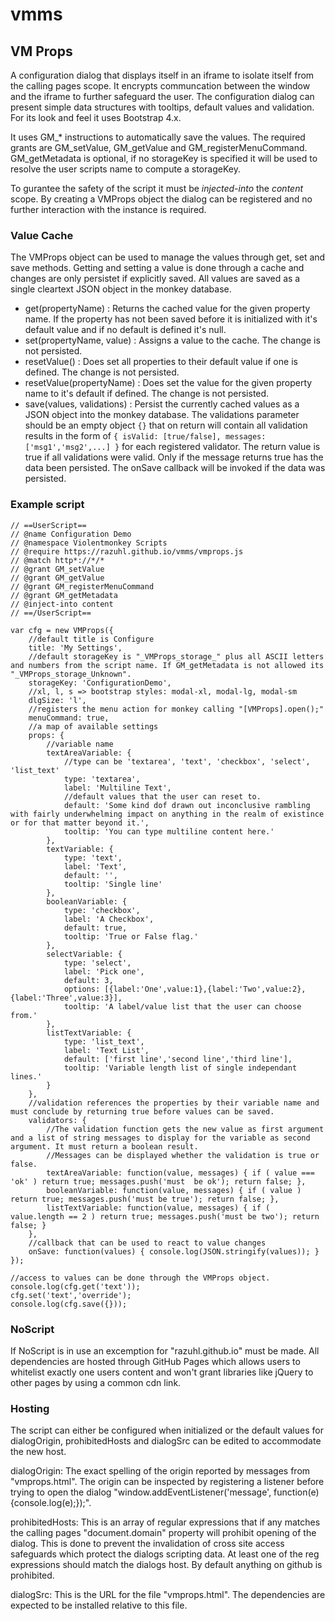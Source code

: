 # vmms

## VM Props

A configuration dialog that displays itself in an iframe to isolate itself from the calling pages scope. It encrypts communcation between the window and the iframe to further safeguard the user. The configuration dialog can present simple data structures with tooltips, default values and validation. For its look and feel it uses Bootstrap 4.x.

It uses GM_\* instructions to automatically save the values. The required grants are GM_setValue, GM_getValue and GM_registerMenuCommand. GM_getMetadata is optional, if no storageKey is specified it will be used to resolve the user scripts name to compute a storageKey.

To gurantee the safety of the script it must be *injected-into* the *content* scope. By creating a VMProps object the dialog can be registered and no further interaction with the instance is required.

### Value Cache

The VMProps object can be used to manage the values through get, set and save methods. Getting and setting a value is done through a cache and changes are only persistet if explicitly saved. All values are saved as a single cleartext JSON object in the monkey database.

- get(propertyName) : Returns the cached value for the given property name. If the property has not been saved before it is initialized with it's default value and if no default is defined it's null.
- set(propertyName, value) : Assigns a value to the cache. The change is not persisted.
- resetValue() : Does set all properties to their default value if one is defined. The change is not persisted.
- resetValue(propertyName) : Does set the value for the given property name to it's default if defined. The change is not persisted.
- save(values, validations) : Persist the currently cached values as a JSON object into the monkey database. The validations parameter should be an empty object `{}` that on return will contain all validation results in the form of `{ isValid: [true/false], messages: ['msg1','msg2',...] }` for each registered validator. The return value is true if all validations were valid. Only if the message returns true has the data been persisted. The onSave callback will be invoked if the data was persisted.

### Example script

```
// ==UserScript==
// @name Configuration Demo
// @namespace Violentmonkey Scripts
// @require https://razuhl.github.io/vmms/vmprops.js
// @match http*://*/*
// @grant GM_setValue
// @grant GM_getValue
// @grant GM_registerMenuCommand
// @grant GM_getMetadata
// @inject-into content
// ==/UserScript==

var cfg = new VMProps({
	//default title is Configure
    title: 'My Settings',
	//default storageKey is "_VMProps_storage_" plus all ASCII letters and numbers from the script name. If GM_getMetadata is not allowed its "_VMProps_storage_Unknown".
	storageKey: 'ConfigurationDemo',
	//xl, l, s => bootstrap styles: modal-xl, modal-lg, modal-sm
    dlgSize: 'l',
	//registers the menu action for monkey calling "[VMProps].open();"
    menuCommand: true,
	//a map of available settings
    props: {
		//variable name
        textAreaVariable: {
			//type can be 'textarea', 'text', 'checkbox', 'select', 'list_text'
            type: 'textarea',
            label: 'Multiline Text',
			//default values that the user can reset to.
            default: 'Some kind dof drawn out inconclusive rambling with fairly underwhelming impact on anything in the realm of existince or for that matter beyond it.',
            tooltip: 'You can type multiline content here.'
        },
        textVariable: {
            type: 'text',
            label: 'Text',
            default: '',
            tooltip: 'Single line'
        },
        booleanVariable: {
            type: 'checkbox',
            label: 'A Checkbox',
            default: true,
            tooltip: 'True or False flag.'
        },
        selectVariable: {
            type: 'select',
            label: 'Pick one',
            default: 3,
            options: [{label:'One',value:1},{label:'Two',value:2},{label:'Three',value:3}],
            tooltip: 'A label/value list that the user can choose from.'
        },
        listTextVariable: {
            type: 'list_text',
            label: 'Text List',
            default: ['first line','second line','third line'],
            tooltip: 'Variable length list of single independant lines.'
        }
    },
	//validation references the properties by their variable name and must conclude by returning true before values can be saved.
    validators: {
		//The validation function gets the new value as first argument and a list of string messages to display for the variable as second argument. It must return a boolean result.
		//Messages can be displayed whether the validation is true or false.
        textAreaVariable: function(value, messages) { if ( value === 'ok' ) return true; messages.push('must  be ok'); return false; },
        booleanVariable: function(value, messages) { if ( value ) return true; messages.push('must be true'); return false; },
        listTextVariable: function(value, messages) { if ( value.length == 2 ) return true; messages.push('must be two'); return false; }
    },
	//callback that can be used to react to value changes
	onSave: function(values) { console.log(JSON.stringify(values)); }
});

//access to values can be done through the VMProps object.
console.log(cfg.get('text'));
cfg.set('text','override');
console.log(cfg.save({}));
```

### NoScript

If NoScript is in use an excemption for "razuhl.github.io" must be made. All dependencies are hosted through GitHub Pages which allows users to whitelist exactly one users content and won't grant libraries like jQuery to other pages by using a common cdn link.

### Hosting

The script can either be configured when initialized or the default values for dialogOrigin, prohibitedHosts and dialogSrc can be edited to accommodate the new host.

dialogOrigin: The exact spelling of the origin reported by messages from "vmprops.html". The origin can be inspected by registering a listener before trying to open the dialog "window.addEventListener('message', function(e){console.log(e);});".

prohibitedHosts: This is an array of regular expressions that if any matches the calling pages "document.domain" property will prohibit opening of the dialog. This is done to prevent the invalidation of cross site access safeguards which protect the dialogs scripting data. At least one of the reg expressions should match the dialogs host. By default anything on github is prohibited.

dialogSrc: This is the URL for the file "vmprops.html". The dependencies are expected to be installed relative to this file.